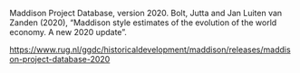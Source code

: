 Maddison Project Database, version 2020. Bolt, Jutta and Jan Luiten van Zanden (2020),
“Maddison style estimates of the evolution of the world economy. A new 2020 update”.

https://www.rug.nl/ggdc/historicaldevelopment/maddison/releases/maddison-project-database-2020
